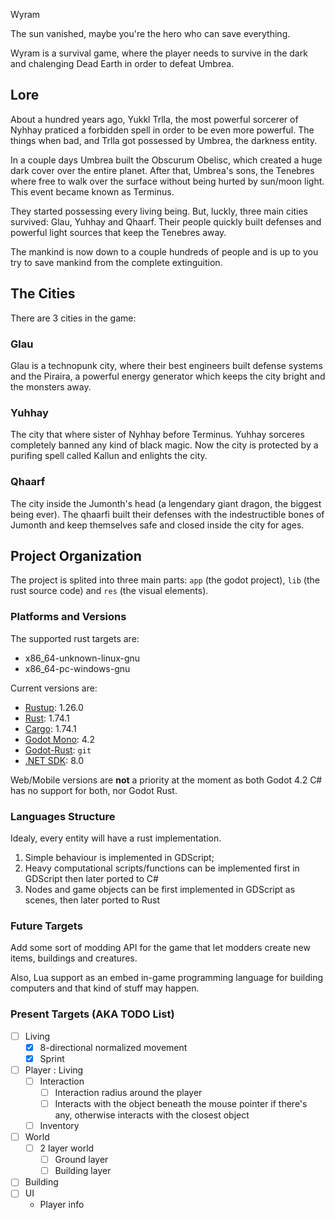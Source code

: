 Wyram

The sun vanished, maybe you're the hero who can save everything.

Wyram is a survival game, where the player needs to survive in the dark and chalenging Dead Earth in order to defeat Umbrea.

## Lore

About a hundred years ago, Yukkl Trlla, the most powerful sorcerer of Nyhhay praticed a forbidden spell in order to be even more powerful. The things when bad, and Trlla got possessed by Umbrea, the darkness entity.

In a couple days Umbrea built the Obscurum Obelisc, which created a huge dark cover over the entire planet. After that, Umbrea's sons, the Tenebres where free to walk over the surface without being hurted by sun/moon light. This event became known as Terminus.

They started possessing every living being. But, luckly, three main cities survived: Glau, Yuhhay and Qhaarf. Their people quickly built defenses and powerful light sources that keep the Tenebres away.

The mankind is now down to a couple hundreds of people and is up to you try to save mankind from the complete extinguition.

## The Cities

There are 3 cities in the game:

### Glau

Glau is a technopunk city, where their best engineers built defense systems and the Piraira, a powerful energy generator which keeps the city bright and the monsters away.

### Yuhhay

The city that where sister of Nyhhay before Terminus. Yuhhay sorceres completely banned any kind of black magic. Now the city is protected by a purifing spell called Kallun and enlights the city.

### Qhaarf

The city inside the Jumonth's head (a lengendary giant dragon, the biggest being ever). The qhaarfi built their defenses with the indestructible bones of Jumonth and keep themselves safe and closed inside the city for ages.

## Project Organization

The project is splited into three main parts: `app` (the godot project), `lib` (the rust source code) and `res` (the visual elements).

### Platforms and Versions

The supported rust targets are:

- x86_64-unknown-linux-gnu
- x86_64-pc-windows-gnu

Current versions are:

- [Rustup](https://rustup.rs/): 1.26.0
- [Rust](https://www.rust-lang.org/): 1.74.1
- [Cargo](https://github.com/rust-lang/cargo): 1.74.1
- [Godot Mono](https://godotengine.org/): 4.2
- [Godot-Rust](https://github.com/godot-rust): `git`
- [.NET SDK](https://dotnet.microsoft.com/): 8.0

Web/Mobile versions are **not** a priority at the moment as both Godot 4.2 C# has no support for both, nor Godot Rust.

### Languages Structure

Idealy, every entity will have a rust implementation.

1. Simple behaviour is implemented in GDScript;
2. Heavy computational scripts/functions can be implemented first in GDScript then later ported to C#
3. Nodes and game objects can be first implemented in GDScript as scenes, then later ported to Rust

### Future Targets

Add some sort of modding API for the game that let modders create new items, buildings and creatures.

Also, Lua support as an embed in-game programming language for building computers and that kind of stuff may happen.

### Present Targets (AKA TODO List)

- [ ] Living
  - [x] 8-directional normalized movement
  - [x] Sprint
- [ ] Player : Living
  - [ ] Interaction
    - [ ] Interaction radius around the player
    - [ ] Interacts with the object beneath the mouse pointer if there's any, otherwise interacts with the closest object
  - [ ] Inventory
- [ ] World
  - [ ] 2 layer world
    - [ ] Ground layer
    - [ ] Building layer
- [ ] Building
- [ ] UI
  - Player info

